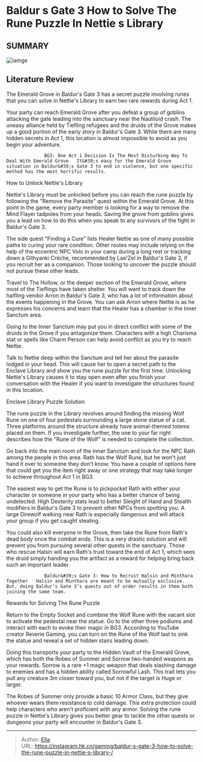 # Baldur s Gate 3 How to Solve The Rune Puzzle In Nettie s Library 


## SUMMARY 

![iamge](https://static1.srcdn.com/wordpress/wp-content/uploads/2024/01/baldur-s-gate-3-how-to-solve-the-rune-puzzle-in-nettie-s-library.jpg)

## Literature Review

The Emerald Grove in Baldur&#39;s Gate 3 has a secret puzzle involving runes that you can solve in Nettie&#39;s Library to earn two rare rewards during Act 1.





Your party can reach Emerald Grove after you defeat a group of goblins attacking the gate leading into the sanctuary near the Nautiloid crash. The uneasy alliance held by Tiefling refugees and the druids of the Grove makes up a good portion of the early story in Baldur&#39;s Gate 3. While there are many hidden secrets in Act 1, this location is almost impossible to avoid as you begin your adventure.




                  BG3: One Act 1 Decision Is The Most Disturbing Way To Deal With Emerald Grove   It&#39;s easy for the Emerald Grove situation in Baldur&#39;s Gate 3 to end in violence, but one specific method has the most horrific results.   


 How to Unlock Nettie&#39;s Library 
          

Nettie&#39;s Library must be unlocked before you can reach the rune puzzle by following the &#34;Remove the Parasite&#34; quest within the Emerald Grove. At this point in the game, every party member is looking for a way to remove the Mind Flayer tadpoles from your heads. Saving the grove from goblins gives you a lead on how to do this when you speak to any survivors of the fight in Baldur&#39;s Gate 3.

The side quest &#34;Finding a Cure&#34; lists Healer Nettie as one of many possible paths to curing your rare condition. Other routes may include relying on the help of the eccentric NPC Volo in your camp during a long rest or tracking down a Githyanki Crèche, recommended by Lae&#39;Zel in Baldur&#39;s Gate 3, if you recruit her as a companion. Those looking to uncover the puzzle should not pursue these other leads.




  

Travel to The Hollow, or the deeper section of the Emerald Grove, where most of the Tieflings have taken shelter. You will want to track down the halfling vendor Arron in Baldur&#39;s Gate 3, who has a lot of information about the events happening in the Grove. You can ask Arron where Nettie is as he expresses his concerns and learn that the Healer has a chamber in the Inner Sanctum area.



Going to the Inner Sanctum may put you in direct conflict with some of the druids in the Grove if you antagonize them. Characters with a high Charisma stat or spells like Charm Person can help avoid conflict as you try to reach Nettie.




Talk to Nettie deep within the Sanctum and tell her about the parasite lodged in your head. This will cause her to open a secret path to the Enclave Library and show you the rune puzzle for the first time. Unlocking Nettie&#39;s Library causes it to stay open even after you finish your conversation with the Healer if you want to investigate the structures found in this location.






 Enclave Library Puzzle Solution 
          

The rune puzzle in the Library revolves around finding the missing Wolf Rune on one of four pedestals surrounding a large stone statue of a cat. Three platforms around the structure already have animal-themed totems placed on them. If you investigate further, the one to your far right describes how the &#34;Rune of the Wolf&#34; is needed to complete the collection.

Go back into the main room of the Inner Sanctum and look for the NPC Rath among the people in this area. Rath has the Wolf Rune, but he won&#39;t just hand it over to someone they don&#39;t know. You have a couple of options here that could get you the item right away or one strategy that may take longer to achieve throughout Act 1 in BG3.

The easiest way to get the Rune is to pickpocket Rath with either your character or someone in your party who has a better chance of being undetected. High Dexterity stats lead to better Sleight of Hand and Stealth modifiers in Baldur&#39;s Gate 3 to prevent other NPCs from spotting you. A large Direwolf walking near Rath is especially dangerous and will attack your group if you get caught stealing.




You could also kill everyone in the Grove, then take the Rune from Rath&#39;s dead body once the combat ends. This is a very drastic solution and will prevent you from pursuing several other quests in the sanctuary. Those who rescue Halsin will earn Rath&#39;s trust toward the end of Act 1, which sees the druid simply handing you the artifact as a reward for helping bring back such an important leader.

                  Baldur&#39;s Gate 3: How to Recruit Halsin and Minthara Together   Halsin and Minthara are meant to be mutually exclusive. But, doing Baldur’s Gate 3’s quests out of order results in them both joining the same team.   



 Rewards for Solving The Rune Puzzle 
          

Return to the Empty Socket and combine the Wolf Rune with the vacant slot to activate the pedestal near the statue. Go to the other three podiums and interact with each to evoke their magic in BG3. According to YouTube creator Reverie Gaming, you can turn on the Rune of the Wolf last to sink the statue and reveal a set of hidden stairs leading down.





 

Doing this transports your party to the Hidden Vault of the Emerald Grove, which has both the Robes of Summer and Sorrow two-handed weapons as your rewards. Sorrow is a rare &#43;1 magic weapon that deals slashing damage to enemies and has a hidden ability called Sorrowful Lash. This trait lets you pull any creature 3m closer toward you, but not if the target is Huge or larger.

The Robes of Summer only provide a basic 10 Armor Class, but they give whoever wears them resistance to cold damage. This extra protection could help characters who aren&#39;t proficient with any armor. Solving the rune puzzle in Nettie&#39;s Library gives you better gear to tackle the other quests or dungeons your party will encounter in Baldur&#39;s Gate 3.



---

> Author: [Ella](https://instagram.hk.cn/)  
> URL: https://instagram.hk.cn/gaming/baldur-s-gate-3-how-to-solve-the-rune-puzzle-in-nettie-s-library-/  

